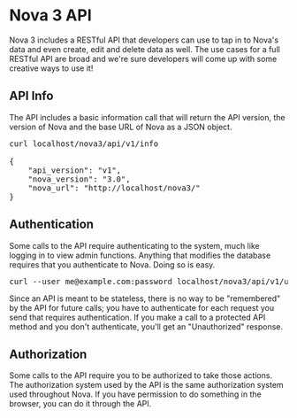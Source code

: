 # Nova 3 API

Nova 3 includes a RESTful API that developers can use to tap in to Nova's data and even create, edit and delete data as well. The use cases for a full RESTful API are broad and we're sure developers will come up with some creative ways to use it!

## API Info

The API includes a basic information call that will return the API version, the version of Nova and the base URL of Nova as a JSON object.

<pre>curl localhost/nova3/api/v1/info

{
	"api_version": "v1",
	"nova_version": "3.0",
	"nova_url": "http://localhost/nova3/"
}</pre>

## Authentication

Some calls to the API require authenticating to the system, much like logging in to view admin functions. Anything that modifies the database requires that you authenticate to Nova. Doing so is easy.

<pre>curl --user me@example.com:password localhost/nova3/api/v1/user</pre>

Since an API is meant to be stateless, there is no way to be "remembered" by the API for future calls; you have to authenticate for each request you send that requires authentication. If you make a call to a protected API method and you don't authenticate, you'll get an "Unauthorized" response.

## Authorization

Some calls to the API require you to be authorized to take those actions. The authorization system used by the API is the same authorization system used throughout Nova. If you have permission to do something in the browser, you can do it through the API.